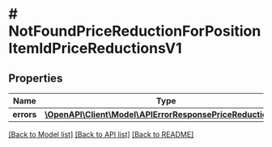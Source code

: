 # # NotFoundPriceReductionForPositionItemIdPriceReductionsV1

## Properties

Name | Type | Description | Notes
------------ | ------------- | ------------- | -------------
**errors** | [**\OpenAPI\Client\Model\APIErrorResponsePriceReductionsV1**](APIErrorResponsePriceReductionsV1.md) |  | [optional]

[[Back to Model list]](../../README.md#models) [[Back to API list]](../../README.md#endpoints) [[Back to README]](../../README.md)
